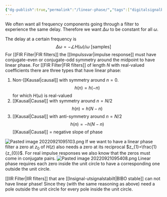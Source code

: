 ```yaml
---
{"dg-publish":true,"permalink":"/linear-phase/","tags":["digitalsignalbehandling"]}
---
```



We often want all frequency components going through a filter to experience the same delay. Therefore we want $\Delta \omega$ to be constant for all $\omega$.

The delay at a certain frequency is $$\Delta \omega=-\angle H(\omega)/\omega ~\text{[samples]}$$
For [[FIR Filter\|FIR filters]] the [[Impulssvar\|impulse response]] must have conjugate-even or conjugate-odd symmetry around the midpoint to have linear phase. For [[FIR Filter\|FIR filters]] of length $N$ with real-valued coefficients there are three types that have linear phase:
1. Non-[[Kausal\|causal]] with symmetry around $n=0$. $$h(n)=h(-n)$$ for which $H(\omega)$ is real-valued
2. [[Kausal\|Causal]] with symmetry around $n=N/2$ $$h(n)=h(N-n)$$ 
3. [[Kausal\|Causal]] with anti-symmetry around $n=N/2$ $$h(n)=-h(N-n)$$
[[Kausal\|Causal]] = negative slope of phase

![Pasted image 20220921095103.png](/img/user/images/Pasted%20image%2020220921095103.png)
If we want to have a linear phase filter a zero at $z_{0}$ of $H(z)$ also needs a zero at its reciprocal $z_{1}=\frac{1}{z_{0}}$. For real impulse responses we also know that the zeros must come in conjugate pairs.
![Pasted image 20220921095408.png](/img/user/images/Pasted%20image%2020220921095408.png)
Linear phase requires each zero inside the unit circle to have a corresponding one outside the unit circle.

[[IIR Filter\|IIR filters]] that are [[Insignal-utsignalstabilt\|BIBO stable]] can not have linear phase! Since they (with the same reasoning as above) need a pole outside the unit circle for every pole inside the unit circle.
